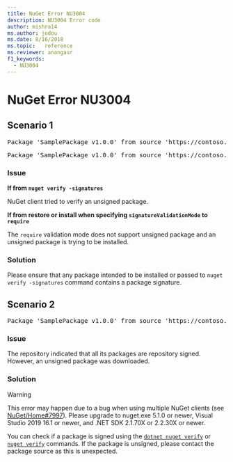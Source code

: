 ```yaml
---
title: NuGet Error NU3004
description: NU3004 Error code
author: mishra14
ms.author: jodou
ms.date: 8/16/2018
ms.topic:   reference
ms.reviewer: anangaur
f1_keywords: 
  - NU3004
---
```


# NuGet Error NU3004

## Scenario 1

<pre>Package 'SamplePackage v1.0.0' from source 'https://contoso.com/index.json': The package is not signed.</pre>
<pre>Package 'SamplePackage v1.0.0' from source 'https://contoso.com/index.json': signatureValidationMode is set to require, so packages are allowed only if signed by trusted signers; however, this package is unsigned.</pre>

### Issue

**If from `nuget verify -signatures`**

NuGet client tried to verify an unsigned package.

**If from restore or install when specifying `signatureValidationMode` to `require`**

The `require` validation mode does not support unsigned package and an unsigned package is trying to be installed.

### Solution

Please ensure that any package intended to be installed or passed to `nuget verify -signatures` command contains a package signature.

## Scenario 2

<pre>Package 'SamplePackage v1.0.0' from source 'https://contoso.com/index.json': This repository indicated that all its packages are repository signed; however, this package is unsigned.</pre>

### Issue

The repository indicated that all its packages are repository signed. However, an unsigned package was downloaded.

### Solution

> [!Warning]
> This error may happen due to a bug when using multiple NuGet clients (see [NuGet/Home#7997](https://github.com/NuGet/Home/issues/7997)). Please upgrade to nuget.exe 5.1.0 or newer, Visual Studio 2019 16.1 or newer, and .NET SDK 2.1.70X or 2.2.30X or newer.

You can check if a package is signed using the [`dotnet nuget verify`](/dotnet/core/tools/dotnet-nuget-verify.md) or [`nuget verify`](../cli-reference/cli-ref-verify.md) commands. If the package is unsigned, please contact the package source as this is unexpected.
